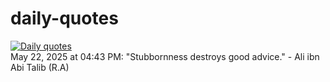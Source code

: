 # daily-quotes
[![Daily quotes](https://github.com/ceepu8/daily-quotes/actions/workflows/daily-quote.yml/badge.svg)](https://github.com/ceepu8/daily-quotes/actions/workflows/daily-quote.yml)<br/>
May 22, 2025 at 04:43 PM: "Stubbornness destroys good advice." - Ali ibn Abi Talib (R.A)
